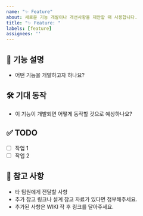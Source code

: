 ```yaml
---
name: "✨ Feature"
about: 새로운 기능 개발이나 개선사항을 제안할 때 사용합니다.
title: "✨ Feature: "
labels: [feature]
assignees: ''
---
```


## 📌 기능 설명

- 어떤 기능을 개발하고자 하나요?

## 🛠 기대 동작

- 이 기능이 개발되면 어떻게 동작할 것으로 예상하나요?

## ✅ TODO

- [ ] 작업 1
- [ ] 작업 2

## 📎 참고 사항

- 타 팀원에게 전달할 사항
- 추가 참고 링크나 설계 참고 자료가 있다면 첨부해주세요.
- 추가된 사항은 WIKI 작 후 링크를 달아주세요.